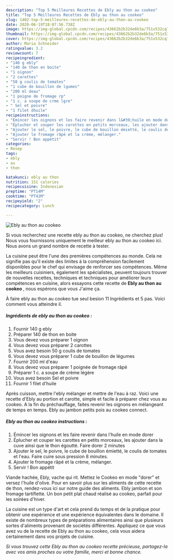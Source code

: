 ```yaml
---
description: "Top 5 Meilleures Recettes de Ebly au thon au cookeo"
title: "Top 5 Meilleures Recettes de Ebly au thon au cookeo"
slug: 1402-top-5-meilleures-recettes-de-ebly-au-thon-au-cookeo
date: 2020-06-19T18:07:56.738Z
image: https://img-global.cpcdn.com/recipes/43662b2b32de6b3a/751x532cq70/ebly-au-thon-au-cookeo-photo-principale-de-la-recette.jpg
thumbnail: https://img-global.cpcdn.com/recipes/43662b2b32de6b3a/751x532cq70/ebly-au-thon-au-cookeo-photo-principale-de-la-recette.jpg
cover: https://img-global.cpcdn.com/recipes/43662b2b32de6b3a/751x532cq70/ebly-au-thon-au-cookeo-photo-principale-de-la-recette.jpg
author: Maria Schneider
ratingvalue: 3.2
reviewcount: 7
recipeingredient:
- "140 g ebly"
- "140 de thon en boite"
- "1 oignon"
- "2 carottes"
- "50 g coulis de tomates"
- "1 cube de bouillon de lgumes"
- "200 ml deau"
- "1 poigne de fromage rp"
- "1 c. a soupe de crme lgre"
- " Sel et poivre"
- "1 filet dhuile"
recipeinstructions:
- "Émincer les oignons et les faire revenir dans l&#39;huile en mode dorer"
- "Éplucher et couper les carottes en petits morceaux, les ajouter dans la cuve ainsi que le thon égoutté. Faire dorer 2 minutes"
- "Ajouter le sel, le poivre, le cube de bouillon émietté, le coulis de tomates et l&#39;eau. Faire cuire sous pression 8 minutes."
- "Ajouter le fromage râpé et la crème, mélanger."
- "Servir ! Bon appétit"
categories:
- Resep
tags:
- ebly
- au
- thon

katakunci: ebly au thon 
nutrition: 151 calories
recipecuisine: Indonesian
preptime: "PT14M"
cooktime: "PT42M"
recipeyield: "2"
recipecategory: Lunch

---
```



![Ebly au thon au cookeo](https://img-global.cpcdn.com/recipes/43662b2b32de6b3a/751x532cq70/ebly-au-thon-au-cookeo-photo-principale-de-la-recette.jpg)

Si vous recherchez une recette ebly au thon au cookeo, ne cherchez plus! Nous vous fournissons uniquement le meilleur ebly au thon au cookeo ici. Nous avons un grand nombre de recette à tester.

La cuisine peut être l'une des premières compétences au monde. Cela ne signifie pas qu'il existe des limites à la compréhension facilement disponibles pour le chef qui envisage de renforcer ses compétences. Même les meilleurs cuisiniers, également les spécialistes, peuvent toujours trouver de nouvelles recettes, techniques et techniques pour améliorer leurs compétences en cuisine, alors essayons cette recette de <strong> Ebly au thon au cookeo </strong>, nous espérons que vous J'aime ça.

<!--inarticleads1-->

À faire ebly au thon au cookeo tue seul besion 11 Ingrédients et 5 pas. Voici comment vous atteindre il.

##### Ingrédients de ebly au thon au cookeo :

1. Fournir 140 g ebly
1. Préparer 140 de thon en boite
1. Vous devez vous préparer 1 oignon
1. Vous devez vous préparer 2 carottes
1. Vous avez besoin 50 g coulis de tomates
1. Vous devez vous préparer 1 cube de bouillon de légumes
1. Fournir 200 ml d&#39;eau
1. Vous devez vous préparer 1 poignée de fromage râpé
1. Préparer 1 c. a soupe de crème légère
1. Vous avez besoin  Sel et poivre
1. Fournir 1 filet d&#39;huile


Après cuisson, mettre l&#39;ebly mélanger et mettre de l&#39;eau à raz. Voici une recette d&#39;Ebly au portion et carotte, simple et facile à préparer chez vous au cookeo. A la fin du préchauffage, faites revenir les oignons en mélangeant de temps en temps. Ebly au jambon petits pois au cookeo connect. 

<!--inarticleads2-->

##### Ebly au thon au cookeo instructions :

1. Émincer les oignons et les faire revenir dans l&#39;huile en mode dorer
1. Éplucher et couper les carottes en petits morceaux, les ajouter dans la cuve ainsi que le thon égoutté. Faire dorer 2 minutes
1. Ajouter le sel, le poivre, le cube de bouillon émietté, le coulis de tomates et l&#39;eau. Faire cuire sous pression 8 minutes.
1. Ajouter le fromage râpé et la crème, mélanger.
1. Servir ! Bon appétit


Viande hachée, Ebly, vache qui rit. Mettez le Cookeo en mode &#34;dorer&#34; et versez l&#39;huile d&#39;olive. Pour en savoir plus sur les aliments de cette recette de thon, rendez-vous ici sur notre guide des aliments. Ebly jambon et son fromage tartiflette. Un bon petit plat chaud réalisé au cookeo, parfait pour les soirées d&#39;hiver. 

<!--inarticleads1-->

<p>
La cuisine est un type d'art et cela prend du temps et de la pratique pour obtenir une expérience et une expérience équivalentes dans le domaine. Il existe de nombreux types de préparations alimentaires ainsi que plusieurs sortes d'aliments provenant de sociétés différentes. Appliquez ce que vous avez vu de la recette de Ebly au thon au cookeo, cela vous aidera certainement dans vos projets de cuisine.
</p>

<p>
<i>Si vous trouvez cette Ebly au thon au cookeo recette précieuse, partagez-la avec vos amis proches ou votre famille, merci et bonne chance.</i>
</p>
